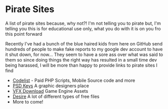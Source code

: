 # Pirate Sites
A list of pirate sites because, why not?! I'm not telling you to pirate but, I'm telling you this is for educational use only, what you do with it is on you fro this point forward

Recently I've had a bunch of the blue haired kids from here on GitHub send hundreds of people to make fake reports to my google dev account to have it shut down, for now... They seem to have a sore ass over what was said to them so since doing things the right way has resulted in a small time dev being harassed, I will be more than happy to provide links to pirate sites I find

 - [Codelist](https://codelist.cc) - Paid PHP Scripts, Mobile Source code and more
 - [PSD Keys](https://psdkeys.com/) A graphic designers place
 - [VFX Download](https://vfxdownload.net/) Game Engine Assets
 - [Desire](https://desirefx.me/) A lot of different types of free files
 - More to come!
